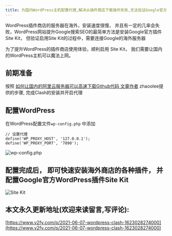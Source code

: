 ```yaml
---
title: 为国内WordPress主机配置代理,解决从插件商店下载插件失败,无法验证Google官方插件Site Kit的问题
---
```


WordPress插件商店的服务器在海外，安装速度很慢， 并且有一定的几率会失败，WordPress网站提升Google搜索SEO的最简单方法是安装Google官方插件Site Kit， 但验证启用Site Kit的过程中，需要连接Google的海外服务器

为了提升WordPress的插件商店使用体验，顺利启用 Site Kit， 我们需要让国内的WordPress主机可以魔法上网。

## 前期准备

按照 [如何让国内的阿里云服务器可以高速下载Github代码
文章作者](https://www.v2fy.com/p/2021-06-06-clash-wordpress-1622973106000/) zhaoolee提供的步骤, 完成Clash的安装并开启代理


## 配置WordPress



在WordPress配置文件`wp-config.php` 中添加

```
// 设置代理
define('WP_PROXY_HOST', '127.0.0.1');
define('WP_PROXY_PORT', '7890');
```

![wp-config.php](https://cdn.fangyuanxiaozhan.com/assets/16230326172967tDfdYER.png)

## 配置完成后， 即可快速安装海外商店的各种插件， 并配置Google官方WordPress插件Site Kit

![Site Kit](https://cdn.fangyuanxiaozhan.com/assets/1623032787018HJf8AMW2.png)





## 本文永久更新地址(欢迎来读留言,写评论):

[https://www.v2fy.com/p/2021-06-07-wordpress-clash-1623028274000](https://www.v2fy.com/p/2021-06-07-wordpress-clash-1623028274000)